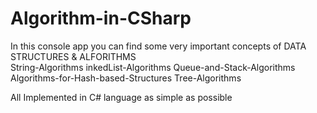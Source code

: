 # Algorithm-in-CSharp
In this console app you can find some very important concepts of DATA STRUCTURES & ALFORITHMS       
String-Algorithms
inkedList-Algorithms
Queue-and-Stack-Algorithms
Algorithms-for-Hash-based-Structures
Tree-Algorithms

 All Implemented in C# language as simple as possible

